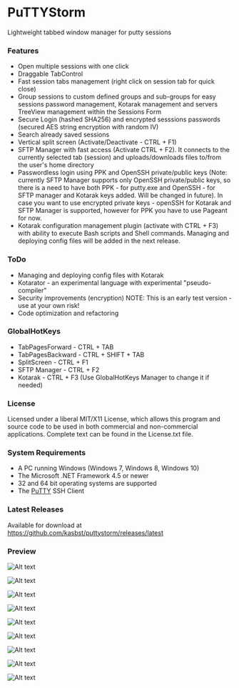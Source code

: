# PuTTYStorm
Lightweight tabbed window manager for putty sessions

### Features
 - Open multiple sessions with one click
 - Draggable TabControl
 - Fast session tabs management (right click on session tab for quick close)
 - Group sessions to custom defined groups and sub-groups for easy sessions password management, Kotarak management and servers TreeView management within the Sessions Form
 - Secure Login (hashed SHA256) and encrypted sesssions passwords (secured AES string encryption with random IV)
 - Search already saved sessions
 - Vertical split screen (Activate/Deactivate - CTRL + F1)
 - SFTP Manager with fast access (Activate CTRL + F2). It connects to the currently selected tab (session) and uploads/downloads files to/from the user's home directory
 - Passwordless login using PPK and OpenSSH private/public keys (Note: currently SFTP Manager supports only OpenSSH private/public keys, so there is a need to have both PPK - for putty.exe and OpenSSH - for SFTP manager and Kotarak keys added. Will be changed in future). In case you want to use encrypted private keys - openSSH for Kotarak and SFTP Manager is supported, however for PPK you have to use Pageant for now.
 - Kotarak configuration management plugin (activate with CTRL + F3) with ability to execute Bash scripts and Shell commands. Managing and deploying config files will be added in the next release.
 
### ToDo
 - Managing and deploying config files with Kotarak
 - Kotarator - an experimental language with experimental "pseudo-compiler"
 - Security improvements (encryption) NOTE: This is an early test version - use at your own risk!
 - Code optimization and refactoring
 
### GlobalHotKeys
 - TabPagesForward - CTRL + TAB
 - TabPagesBackward - CTRL + SHIFT + TAB
 - SplitScreen - CTRL + F1
 - SFTP Manager - CTRL + F2
 - Kotarak - CTRL + F3
 (Use GlobalHotKeys Manager to change it if needed)
 
### License
Licensed under a liberal MIT/X11 License, which allows this program and source code to be used in both commercial and non-commercial applications. Complete text can be found in the License.txt file.

### System Requirements
  * A PC running Windows (Windows 7, Windows 8, Windows 10)
  * The Microsoft .NET Framework 4.5 or newer
  * 32 and 64 bit operating systems are supported
  * The [PuTTY](http://www.chiark.greenend.org.uk/~sgtatham/putty/) SSH Client
  
### Latest Releases
Available for download at https://github.com/kasbst/puttystorm/releases/latest

### Preview

![Alt text](/img/LoginForm.png?raw=true "Login Form")

![Alt text](/img/MainForm.png?raw=true "Main Form")

![Alt text](/img/AdvancedForm.png?raw=true "Advanced Form")

![Alt text](/img/SessionsForm.png?raw=true "Sessions Form")

![Alt text](/img/SplitScreen.png?raw=true "Split Screen")

![Alt text](/img/GlobalHotKeysManager.png?raw=true "GlobalHotKeysManager")

![Alt text](/img/ManageSessions.png?raw=true "Manage Sessions")

![Alt text](/img/Kotarak.png?raw=true "Kotarak")

![Alt text](/img/SFTPManager.png?raw=true "SFTP Manager")
